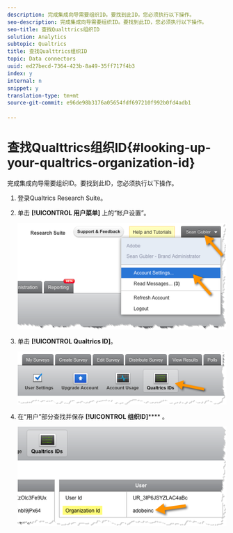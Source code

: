 ```yaml
---
description: 完成集成向导需要组织ID。要找到此ID，您必须执行以下操作。
seo-description: 完成集成向导需要组织ID。要找到此ID，您必须执行以下操作。
seo-title: 查找Qualttrics组织ID
solution: Analytics
subtopic: Qualtrics
title: 查找Qualttrics组织ID
topic: Data connectors
uuid: ed27becd-7364-423b-8a49-35ff717f4b3
index: y
internal: n
snippet: y
translation-type: tm+mt
source-git-commit: e96de98b3176a05654fdf697210f992b0fd4adb1

---
```



# 查找Qualttrics组织ID{#looking-up-your-qualtrics-organization-id}

完成集成向导需要组织ID。要找到此ID，您必须执行以下操作。

1. 登录Qualtrics Research Suite。
1. 单击 **[!UICONTROL 用户菜单]** 上的“帐户设置”。

   ![](assets/qualtrics-org-id-1.png)

1. 单击 **[!UICONTROL Qualtrics ID]**。

   ![](assets/qualtrics-org-id-2.png)

1. 在“用户”部分查找并保存 **[!UICONTROL 组织ID]****** 。

   ![](assets/qualtrics-org-id-3.png)

